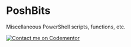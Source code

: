 # PoshBits
Miscellaneous PowerShell scripts, functions, etc.

[![Contact me on Codementor](https://www.codementor.io/m-badges/jamesdbartlett3/get-help.svg)](https://www.codementor.io/@jamesdbartlett3?refer=badge)